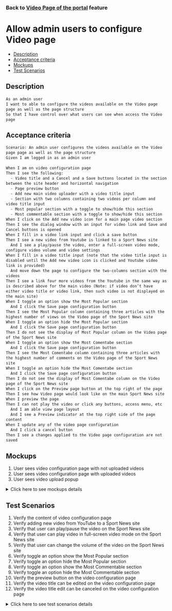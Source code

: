 ### Back to [Video Page of the portal](../../) feature

# Allow admin users to configure Video page

- [Description](#description)
- [Acceptance criteria](#acceptance-criteria)
- [Mockups](#mockups)
- [Test Scenarios](#test-scenarios)

## Description

    As an admin user
    I want to able to configure the videos available on the Video page page as well as the page structure
    So that I have control over what users can see when access the Video page

## Acceptance criteria

    Scenario: An admin user configures the videos available on the Video page page as well as the page structure
    Given I am logged in as an admin user

    When I am on video configuration page
    Then I see the following:
      - Video title and a Cancel and a Save buttons located in the section between the site header and horizontal navigation
      - Page preview button
      - Add new main video uploader with a video title input
      - Section with two columns containing two videos per column and video title input
      - Most popular section with a toggle to show/hide this section
      - Most commentable section with a toggle to show/hide this section
    When I click on the Add new video icon for a main page video section
    Then I see the dialog window with an input for video link and Save and Cancel buttons is opened
    When I fill in a video link input and click a save button
    Then I see a new video from Youtube is linked to a Sport News site
      And I see a play/pause the video, enter a full-screen video mode, configure video volume and video settings
    When I fill in a video title input (note that the video title input is disabled until the Add new video icon is clicked and Youtube video link is provided)
      And move down the page to configure the two-columns section with the videos
    Then I see a link four more videos from the Youtube in the same way as is described above for the main video (Note: if video don’t have either video title or video link, then such video is not displayed on the main site)
    When I toggle an option show the Most Popular section
      And I click the Save page configuration button
    Then I see the Most Popular column containing three articles with the highest number of views on the Video page of the Sport News site
    When I toggle an option hide the Most Popular section
      And I click the Save page configuration button
    Then I do not see the display of Most Popular column on the Video page of the Sport News site
    When I toggle an option show the Most Comentabe section
      And I click the Save page configuration button
    Then I see the Most Comentabe column containing three articles with the highest number of comments on the Video page of the Sport News site
    When I toggle an option hide the Most Comentabe section
      And I click the Save page configuration button
    Then I do not see the display of Most Comentabe column on the Video page of the Sport News site
    When I click on the Preview page button at the top right of the page
    Then I see how Video page would look like on the main Sport News site
    When I preview the page
    Then I can not play the video or click any buttons, access menu, etc
      And I am able view page layout
      And I see a Preview indicator at the top right side of the page content
    When I update any of the video page configuration
      And I click a cancel button
    Then I see a changes applied to the Video page configuration are not saved

## Mockups

1. User sees video configuration page with not uploaded videos
2. User sees video configuration page with uploaded videos
3. User sees video upload popup

<details>
  <summary>Click here to see mockups details</summary>

**1. User sees video configuration page with not uploaded videos:**

![Video configuration page with not uploaded videos Screen](/products/sport_news_portal/web_application_features/video_page/images/video_configuration_empty_videos.png)

**2. User sees video configuration page with uploaded videos:**

![Video configuration page with uploaded videos Screen](/products/sport_news_portal/web_application_features/video_page/images/video_configuration_page.png)

**3. User sees video upload popup:**

![Video upload popup Screen](/products/sport_news_portal/web_application_features/video_page/images/video_upload.png)

</details>

## Test Scenarios

1. Verify the content of video configuration page
2. Verify adding new video from YouTube to a Sport News site
3. Verify that user can play/pause the video on the Sport News site
4. Verify that user can play video in full-screen video mode on the Sport News site
5. Verify that user can change the volume of the video on the Sport News site
6. Verify toggle an option show the Most Popular section
7. Verify toggle an option hide the Most Popular section
8. Verify toggle an option show the Most Commentable section
9. Verify toggle an option hide the Most Commentable section
10. Verify the preview button on the video configuration page
11. Verify the video title can be edited on the video configuration page
12. Verify the video title edit can be canceled on the video configuration page

<details>
  <summary>Click here to see test scenarios details</summary>

### **#1. Verify the content of video configuration page**

|#|Steps|Expected Result
------|-------|----------
|1|Go to sport news site|
|2|Log in your admin account|
|3|Click on video icon on the sidebar|Admin user is redirected to video configuration page
|4|Observe the content of video configuration page|There should be the following components:<br>- Video title and a Cancel and a Save buttons located in the section between the site header and horizontal navigation<br>– Page preview button<br>- Add new main video uploader with a video title input<br>- Section with two columns containing two videos per column and video title input<br>- Most popular section with a toggle to show/hide this section<br>- Most commentable section with a toggle to show/hide this section

### **#2. Verify adding new video from YouTube to a Sport News site**

|#|Steps|Expected Result
------|-------|----------
|1|Go to sport news site|
|2|Log in your admin account|
|3|Click on video icon on the sidebar|Admin user is redirected to video configuration page
|4|Click on the Add new video icon for a main page video section|Then the dialog window with an input for video link and Save and Cancel buttons is opened
|5|Fill in a video link input|
|6|Click a save button|The new video from Youtube is linked to a Sport News site

### **#3. Verify that user can play/pause the video on the Sport News site**

|#|Steps|Expected Result
------|-------|----------
|1|Go to sport news site|
|2|Log in your admin account|
|3|Click on video icon on the sidebar|Admin user is redirected to video configuration page
|4|Chose any video from the page and tap on play button|The video starts playing with no issues
|5|Stop the video|The video is stooped
|6|Start playing it again|The video start playing again

### **#4. Verify that user can play video in full-screen video mode on the Sport News site**

|#|Steps|Expected Result
------|-------|----------
|1|Go to sport news site|
|2|Log in your admin account|
|3|Click on video icon on the sidebar|Admin user is redirected to video configuration page
|4|Chose any video from the page and tap on play button|The video starts playing with no issues
|5|Open video in full screen mode and start playing it|Video is played with no issues in a full-screen mode
|6|Go back from the open screen mode|Video come back to default size successfully

### **#5. Verify that user can change the volume of the video on the Sport News site**

|#|Steps|Expected Result
------|-------|----------
|1|Go to sport news site|
|2|Log in your admin account|
|3|Click on video icon on the sidebar|Admin user is redirected to video configuration page
|4|Chose any video from the page and tap on play button|The video starts playing with no issues
|5|Increase the volume|The volume is increased
|6|Decrease the volume|The volume is decreased

### **#6. Verify toggle an option show the Most Popular section**

|#|Steps|Expected Result
------|-------|----------
|1|Go to sport news site|
|2|Log in your admin account|
|3|Click on video icon on the sidebar|Admin user is redirected to video configuration page
|4|Toggle an option show the Most Popular section|
|5|Click the Save page configuration button|The system displays the Most Popular column containing three articles with the highest number of views on the video page of the Sport News site

### **#7. Verify toggle an option hide the Most Popular section**

|#|Steps|Expected Result
------|-------|----------
|1|Go to sport news site|
|2|Log in your admin account|
|3|Click on video icon on the sidebar|Admin user is redirected to video configuration page
|4|Toggle an option hide the Most Popular section|
|5|Click the Save page configuration button|The system does not display the Most Popular column on the video page of the Sport News site

### **#8. Verify toggle an option show the Most Commentable section**

|#|Steps|Expected Result
------|-------|----------
|1|Go to sport news site|
|2|Log in your admin account|
|3|Click on video icon on the sidebar|Admin user is redirected to video configuration page
|4|Toggle an option show the Most Commentable section|
|5|Click the Save page configuration button|The system displays the Most Commentable column containing three articles with the highest number of comments on the video page of the Sport News site

### **#9. Verify toggle an option show the Most Commentable section**

|#|Steps|Expected Result
------|-------|----------
|1|Go to sport news site|
|2|Log in your admin account|
|3|Click on video icon on the sidebar|Admin user is redirected to video configuration page
|4|Toggle an option show the Most Commentable section|
|5|Click the Save page configuration button|The system displays the Most Commentable column containing three articles with the highest number of comments on the video page of the Sport News site

### **#10. Verify the preview button on the video configuration page**

|#|Steps|Expected Result
------|-------|----------
|1|Go to sport news site|
|2|Log in your admin account|
|3|Click on video icon on the sidebar|Admin user is redirected to video configuration page
|4|Click on the Preview page button at the top right of the page|Video page would look like on the main Sport News site
|5|Click the Save page configuration button|The system displays the Most Commentable column containing three articles with the highest number of comments on the video page of the Sport News site

### **#11. Verify the video title can be edited on the video configuration page**

|#|Steps|Expected Result
------|-------|----------
|1|Go to sport news site|
|2|Log in your admin account|
|3|Click on video icon on the sidebar|Admin user is redirected to video configuration page
|4|Click on any video|
|5|Edit a title of a video|
|6|Click Save button|The changes has been saved

### **#12. Verify the video title edit can be canceled on the video configuration page**

|#|Steps|Expected Result
------|-------|----------
|1|Go to sport news site|
|2|Log in your admin account|
|3|Click on video icon on the sidebar|Admin user is redirected to video configuration page
|4|Click on any video|
|5|Edit a title of a video|
|6|Click on Cancel button|The changes are not saved

</details>
